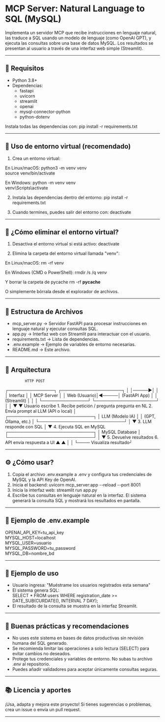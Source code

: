 # MCP Server: Natural Language to SQL (MySQL)

Implementa un servidor MCP que recibe instrucciones en lenguaje natural, las traduce a SQL usando un modelo de lenguaje (como OpenAI GPT), y ejecuta las consultas sobre una base de datos MySQL. Los resultados se presentan al usuario a través de una interfaz web simple (Streamlit).

---

## 🚀 Requisitos

- Python 3.8+
- Dependencias:
  - fastapi
  - uvicorn
  - streamlit
  - openai
  - mysql-connector-python
  - python-dotenv

Instala todas las dependencias con:
pip install -r requirements.txt

---

## 🧪 Uso de entorno virtual (recomendado)

1. Crea un entorno virtual:

En Linux/macOS:
python3 -m venv venv  
source venv/bin/activate

En Windows:
python -m venv venv  
venv\\Scripts\\activate

2. Instala las dependencias dentro del entorno:
pip install -r requirements.txt

3. Cuando termines, puedes salir del entorno con:
deactivate

---

## 🚮 ¿Cómo eliminar el entorno virtual?

1. Desactiva el entorno virtual si está activo:
deactivate

2. Elimina la carpeta del entorno virtual llamada "venv":

En Linux/macOS:
rm -rf venv

En Windows (CMD o PowerShell):
rmdir /s /q venv

Y borrar la carpeta de pycache
rm -rf __pycache__


O simplemente bórrala desde el explorador de archivos.

---

## 📁 Estructura de Archivos

- mcp_server.py → Servidor FastAPI para procesar instrucciones en lenguaje natural y ejecutar consultas SQL.
- app.py → Interfaz web con Streamlit para interactuar con el usuario.
- requirements.txt → Lista de dependencias.
- .env.example → Ejemplo de variables de entorno necesarias.
- README.md → Este archivo.

---

## 📐 Arquitectura

             HTTP POST
┌───────────────┐      ┌────────────────────┐
│               │─────►│                    │
│   Interfaz    │      │     MCP Server     │
│  Web (Usuario)│◄─────│    (FastAPI App)   │
│  (Streamlit)  │      │                    │
└───────────────┘      └────────────────────┘
       │                        │
       ▼                        ▼
Usuario escribe        1. Recibe petición / pregunta
pregunta en NL         2. Envía prompt al LLM (API o local)
                              │
                   ┌────────────────────────────┐
                   │      LLM (Modelo IA)       │
                   │ (GPT, Ollama, etc.)        │
                   └────────────────────────────┘
                              │
                              ▼
                   3. LLM responde con SQL
                              │
                              ▼
                   4. Ejecuta SQL en MySQL
                   ┌────────────────────────────┐
                   │      MySQL Database        │
                   └────────────────────────────┘
                              │
                              ▼
                   5. Devuelve resultados
                   6. API envía respuesta a UI
       ▲                        ▲
       │                        │
       └──── Visualiza resultado┘
       
---

## ⚙️ ¿Cómo usar?

1. Copia el archivo .env.example a .env y configura tus credenciales de MySQL y la API Key de OpenAI.
2. Inicia el backend:
   uvicorn mcp_server:app --reload --port 8001
3. Inicia la interfaz web:
   streamlit run app.py
4. Escribe tus consultas en lenguaje natural en la interfaz. El sistema generará la consulta SQL y mostrará los resultados en pantalla.

---

## 🌱 Ejemplo de .env.example

OPENAI_API_KEY=tu_api_key  
MYSQL_HOST=localhost  
MYSQL_USER=usuario  
MYSQL_PASSWORD=tu_password  
MYSQL_DB=nombre_bd

---

## 👀 Ejemplo de uso

- Usuario ingresa: "Muéstrame los usuarios registrados esta semana"
- El sistema genera SQL:  
  SELECT * FROM users WHERE registration_date >= DATE_SUB(CURDATE(), INTERVAL 7 DAY);
- El resultado de la consulta se muestra en la interfaz Streamlit.

---

## 🚨 Buenas prácticas y recomendaciones

- No uses este sistema en bases de datos productivas sin revisión humana del SQL generado.
- Se recomienda limitar las operaciones a solo lectura (SELECT) para evitar cambios no deseados.
- Protege tus credenciales y variables de entorno. No subas tu archivo .env al repositorio.
- Puedes añadir validadores para aceptar únicamente consultas seguras.

---

## 📚 Licencia y aportes

¡Usa, adapta y mejora este proyecto! Si tienes sugerencias o problemas, crea un issue o envía un pull request.

---